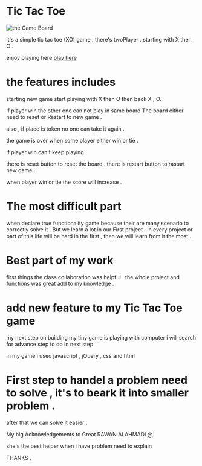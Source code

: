 # Tic Tac Toe

![the Game Board](project-1.png)

it's a simple tic tac toe  (XO) game .
there's twoPlayer .
starting with X then O .

 enjoy playing here [play here](https://sara0alyahya.github.io/project-1/)

# the features includes 

starting new game 
start playing with X then O then back X , O.

if player win the other one can not play in same board 
The board either need to reset or Restart to new game .

also , if place is token no one can take it again .

the game is over when some player either win or tie .

if player win can't keep playing .

there is reset button to reset the board .
there is restart button to rastart new game .

when player win or tie the score will increase .


# The most difficult part 

when declare true functionality game 
because their are many scenario to correctly solve it .
But we learn a lot in our First project .
in every project or part of this life will be hard in the first ,
then we will learn from it the most .

# Best part of my work

first things the class collaboration was helpful .
the whole project and functions was great add to my knowledge .

# add new feature to my Tic Tac Toe game

my next step on building my tiny game is playing with computer 
i will search for advance step to do in next step 

in my game i used javascript , jQuery , css and html  

# First step to handel a problem need to solve , it's to beark it into smaller problem .

after that we can solve it easier .

My big Acknowledgements to Great RAWAN ALAHMADI [@](rawanah995)

 she's the best helper when i have problem need to explain 

  THANKS .
